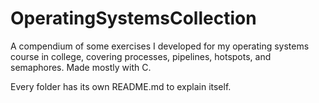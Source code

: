 # OperatingSystemsCollection
A compendium of some exercises I developed for my operating systems course in college, covering processes, pipelines, hotspots, and semaphores. Made mostly with C.

Every folder has its own README.md to explain itself.
